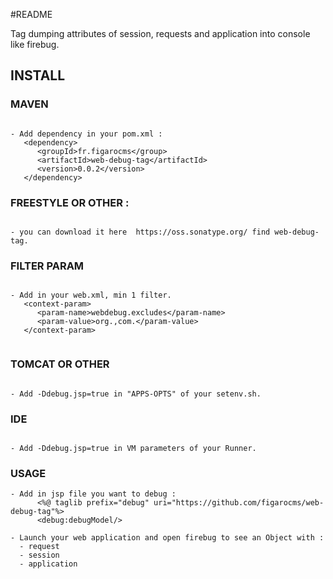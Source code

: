 #README

Tag dumping attributes of session, requests and application into console like firebug.

## INSTALL

 
### MAVEN            

```

- Add dependency in your pom.xml : 
   <dependency>
      <groupId>fr.figarocms</group>
      <artifactId>web-debug-tag</artifactId>
      <version>0.0.2</version>
   </dependency>

```

### FREESTYLE OR OTHER :

```

- you can download it here  https://oss.sonatype.org/ find web-debug-tag.

```

### FILTER PARAM            

```

- Add in your web.xml, min 1 filter.
   <context-param>
      <param-name>webdebug.excludes</param-name>
      <param-value>org.,com.</param-value>
   </context-param> 
  

``` 

### TOMCAT OR OTHER

```  

- Add -Ddebug.jsp=true in "APPS-OPTS" of your setenv.sh.

```

### IDE 

```

- Add -Ddebug.jsp=true in VM parameters of your Runner.

```

### USAGE
          
```
- Add in jsp file you want to debug : 
      <%@ taglib prefix="debug" uri="https://github.com/figarocms/web-debug-tag"%>
      <debug:debugModel/>  

- Launch your web application and open firebug to see an Object with :
  - request
  - session
  - application

```              
    

